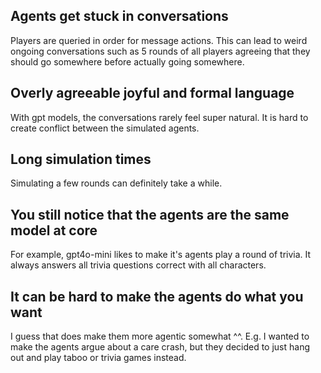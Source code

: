 ## Agents get stuck in conversations
Players are queried in order for message actions. This can lead to weird ongoing conversations such as 5 rounds of all players agreeing that they should go somewhere before actually going somewhere.

## Overly agreeable joyful and formal language
With gpt models, the conversations rarely feel super natural. It is hard to create conflict between the simulated agents.

## Long simulation times
Simulating a few rounds can definitely take a while.

## You still notice that the agents are the same model at core
For example, gpt4o-mini likes to make it's agents play a round of trivia. It always answers all trivia questions correct with all characters.

## It can be hard to make the agents do what you want
I guess that does make them more agentic somewhat ^^. E.g. I wanted to make the agents argue about a care crash, but they decided to just hang out and play taboo or trivia games instead.
